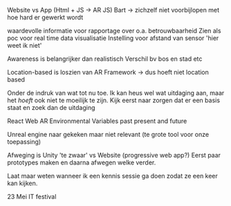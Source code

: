 Website vs App (Html + JS -> AR JS)
Bart -> zichzelf niet voorbijlopen met hoe hard  er gewerkt wordt

waardevolle informatie voor rapportage over o.a. betrouwbaarheid
Zien als poc voor real time data visualisatie
Instelling voor afstand van sensor 'hier weet ik niet'

Awareness is belangrijker dan realistisch
Verschil bv bos en stad etc

Location-based is loszien van AR Framework -> dus hoeft niet location based

Onder de indruk van wat tot nu toe. Ik kan heus wel wat uitdaging aan, maar het *hoeft* ook niet te moeilijk te zijn. Kijk eerst naar zorgen dat er een basis staat en zoek dan de uitdaging

React Web AR
Environmental Variables past present and future

Unreal engine naar gekeken maar niet relevant (te grote tool voor onze toepassing)

Afweging is Unity 'te zwaar' vs Website (progressive web app?)
Eerst paar prototypes maken en daarna afwegen welke verder.

Laat maar weten wanneer ik een kennis sessie ga doen zodat ze een keer kan kijken.


23 Mei IT festival
